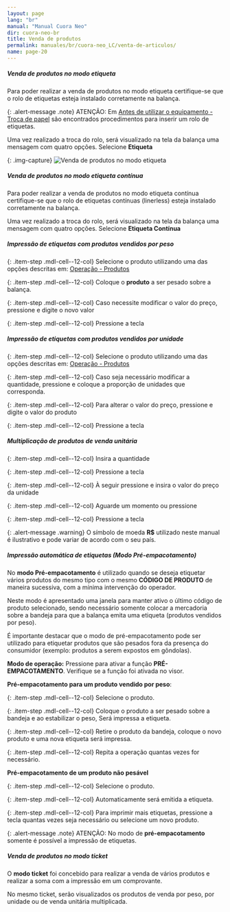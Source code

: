 ```yaml
---
layout: page
lang: "br"
manual: "Manual Cuora Neo"
dir: cuora-neo-br
title: Venda de produtos
permalink: manuales/br/cuora-neo_LC/venta-de-articulos/
name: page-20
---
```

##### Venda de produtos no modo etiqueta
Para poder realizar a venda de produtos no modo etiqueta certifique-se que o rolo de etiquetas esteja instalado corretamente na balança. 

{: .alert-message .note}
ATENÇÃO: Em [Antes de utilizar o equipamento - Troca de papel](../cambio-de-papel/index.html "Antes de utilizar o equipamento - Troca de papel")  são encontrados procedimentos para inserir um rolo de etiquetas.

Uma vez realizado a troca do rolo, será visualizado na tela da balança uma mensagem com quatro opções. Selecione **Etiqueta**

{: .img-capture}
![Venda de produtos no modo etiqueta](../../../../images/cuora-neo-br/cuora-neo-ventaetiqueta1.png "Venda de produtos no modo etiqueta")

##### Venda de produtos no modo etiqueta contínua
Para poder realizar a venda de produtos no modo etiqueta contínua certifique-se que o rolo de etiquetas contínuas (linerless) esteja instalado corretamente na balança. 

Uma vez realizado a troca do rolo, será visualizado na tela da balança uma mensagem com quatro opções. Selecione **Etiqueta Contínua**

##### Impressão de etiquetas com produtos vendidos por peso

{: .item-step  .mdl-cell--12-col} 
Selecione o produto utilizando uma das opções descritas em: [Operação - Produtos](../articulos/index.html "Operação - Produtos")

{: .item-step  .mdl-cell--12-col} 
Coloque o **produto** a ser pesado sobre a balança.

{: .item-step  .mdl-cell--12-col} 
Caso necessite modificar o valor do preço, pressione <span class="systel-tecla-28"><span class="path1"></span><span class="path2"></span><span class="path3"></span><span class="path4"></span></span> e digite o novo valor

{: .item-step  .mdl-cell--12-col} 
Pressione a tecla <i class="systel-tecla-30 bg-2"></i>


##### Impressão de etiquetas com produtos vendidos por unidade

{: .item-step  .mdl-cell--12-col}
Selecione o produto utilizando uma das opções descritas em: [Operação - Produtos](../articulos/index.html "Operação - Produtos")

{: .item-step  .mdl-cell--12-col} 
Caso seja necessário modificar a quantidade, pressione <i class="systel-tecla-29"></i> e coloque a proporção de unidades que corresponda.

{: .item-step  .mdl-cell--12-col} 
Para alterar o valor do preço, pressione <span class="systel-tecla-28"><span class="path1"></span><span class="path2"></span><span class="path3"></span><span class="path4"></span></span> e digite o valor do produto 

{: .item-step  .mdl-cell--12-col} 
Pressione a tecla <i class="systel-tecla-30 bg-2"></i>

##### Multiplicação de produtos de venda unitária


{: .item-step  .mdl-cell--12-col} 
Insira a quantidade

{: .item-step  .mdl-cell--12-col} 
Pressione a tecla <i class="systel-tecla-29"></i>

{: .item-step  .mdl-cell--12-col} 
À seguir pressione <span class="systel-tecla-28"><span class="path1"></span><span class="path2"></span><span class="path3"></span><span class="path4"></span></span> e insira o valor do preço da unidade

{: .item-step  .mdl-cell--12-col} 
Aguarde um momento ou pressione <i class="systel-tecla-30 bg-2"></i>

{: .item-step  .mdl-cell--12-col} 
Pressione a tecla <i class="systel-tecla-30 bg-2"></i>

{: .alert-message .warning}
O símbolo de moeda **R$** utilizado neste manual é ilustrativo e pode variar de acordo com o seu país.

##### Impressão automática de etiquetas (Modo Pré-empacotamento)

No **modo Pré-empacotamento** é utilizado quando se deseja etiquetar vários produtos do mesmo tipo com o mesmo **CÓDIGO DE PRODUTO** de maneira sucessiva, com a mínima intervenção do operador.

Neste modo é apresentado uma janela para manter ativo o último código de produto selecionado, sendo necessário somente colocar a mercadoria sobre a bandeja para que a balança emita uma etiqueta (produtos vendidos por peso).

É importante destacar que o modo de pré-empacotamento pode ser utilizado para etiquetar produtos que são pesados fora da presença do consumidor (exemplo: produtos a serem expostos em gôndolas).


**Modo de operação:**
Pressione <i class="systel-tecla-3"></i> para ativar a função **PRÉ-EMPACOTAMENTO**. Verifique se a função foi ativada no visor.

**Pré-empacotamento para um produto vendido por peso**:

{: .item-step  .mdl-cell--12-col} 
Selecione o produto.

{: .item-step  .mdl-cell--12-col} 
Coloque o produto a ser pesado sobre a bandeja e ao estabilizar o peso, Será impressa a etiqueta.

{: .item-step  .mdl-cell--12-col} 
Retire o produto da bandeja, coloque o novo produto e uma nova etiqueta será impressa.

{: .item-step  .mdl-cell--12-col} 
Repita a operação quantas vezes for necessário.



**Pré-empacotamento de um produto não pesável**

{: .item-step  .mdl-cell--12-col} 
Selecione o produto.

{: .item-step  .mdl-cell--12-col} 
Automaticamente será emitida a etiqueta.

{: .item-step  .mdl-cell--12-col} 
Para imprimir mais etiquetas, pressione a tecla <i class="systel-tecla-30 bg-2"></i> quantas vezes seja necessário ou selecione um novo produto.

{: .alert-message .note}
ATENÇÃO: No modo de **pré-empacotamento** somente é possível a impressão de etiquetas.

##### Venda de produtos no modo ticket
O **modo ticket** foi concebido para realizar a venda de vários produtos e realizar a soma com a impressão em um comprovante.

No mesmo ticket, serão visualizados os produtos de venda por peso, por unidade ou de venda unitária multiplicada.
